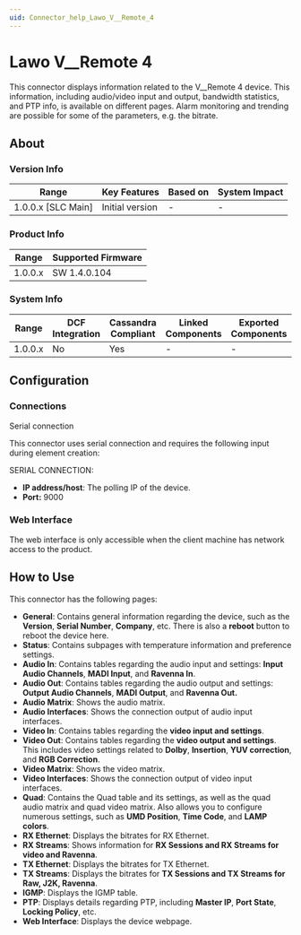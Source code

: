 ```yaml
---
uid: Connector_help_Lawo_V__Remote_4
---
```


# Lawo V__Remote 4

This connector displays information related to the V__Remote 4 device. This information, including audio/video input and output, bandwidth statistics, and PTP info, is available on different pages. Alarm monitoring and trending are possible for some of the parameters, e.g. the bitrate.

## About

### Version Info

| Range              | Key Features    | Based on | System Impact |
|--------------------|-----------------|----------|---------------|
| 1.0.0.x [SLC Main] | Initial version | -        | -             |

### Product Info

| Range     | Supported Firmware     |
|-----------|------------------------|
| 1.0.0.x   | SW 1.4.0.104           |

### System Info

| Range   | DCF Integration | Cassandra Compliant | Linked Components | Exported Components |
|---------|-----------------|---------------------|-------------------|---------------------|
| 1.0.0.x | No              | Yes                 | -                 | -                   |

## Configuration

### Connections

Serial connection

This connector uses serial connection and requires the following input during element creation:

SERIAL CONNECTION:

- **IP address/host**: The polling IP of the device.
- **Port:** 9000

### Web Interface

The web interface is only accessible when the client machine has network access to the product.

## How to Use

This connector has the following pages:

- **General**: Contains general information regarding the device, such as the **Version**, **Serial Number**, **Company**, etc. There is also a **reboot** button to reboot the device here.
- **Status**: Contains subpages with temperature information and preference settings.
- **Audio In**: Contains tables regarding the audio input and settings: **Input Audio Channels**, **MADI Input**, and **Ravenna In**.
- **Audio Out**: Contains tables regarding the audio output and settings: **Output Audio Channels**, **MADI Output**, and **Ravenna Out.**
- **Audio Matrix**: Shows the audio matrix.
- **Audio Interfaces**: Shows the connection output of audio input interfaces.
- **Video In**: Contains tables regarding the **video input and settings**.
- **Video Out**: Contains tables regarding the **video output and settings**. This includes video settings related to **Dolby**, **Insertion**, **YUV correction**, and **RGB Correction**.
- **Video Matrix**: Shows the video matrix.
- **Video Interfaces**: Shows the connection output of video input interfaces.
- **Quad**: Contains the Quad table and its settings, as well as the quad audio matrix and quad video matrix. Also allows you to configure numerous settings, such as **UMD Position**, **Time Code**, and **LAMP colors**.
- **RX Ethernet**: Displays the bitrates for RX Ethernet.
- **RX Streams**: Shows information for **RX Sessions and RX Streams for video and Ravenna**.
- **TX Ethernet**: Displays the bitrates for TX Ethernet.
- **TX Streams**: Displays the bitrates for **TX Sessions and TX Streams for Raw, J2K, Ravenna**.
- **IGMP**: Displays the IGMP table.
- **PTP**: Displays details regarding PTP, including **Master IP**, **Port State**, **Locking Policy**, etc.
- **Web Interface**: Displays the device webpage.
